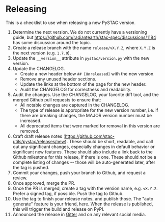 # Releasing

This is a checklist to use when releasing a new PySTAC version.

1. Determine the next version. We do not currently have a versioning guide, but <https://github.com/radiantearth/stac-spec/discussions/1184> has some discussion around the topic.
2. Create a release branch with the name `release/vX.Y.Z`, where `X.Y.Z` is the next version (e.g. `1.7.0`).
3. Update the `__version__` attribute in `pystac/version.py` with the new version.
4. Update the CHANGELOG.
    - Create a new header below `## [Unreleased]` with the new version.
    - Remove any unused header sections.
    - Update the links at the bottom of the page for the new header.
    - Audit the CHANGELOG for correctness and readability.
5. Audit the changes.
   Use the CHANGELOG, your favorite diff tool, and the merged Github pull requests to ensure that:
    - All notable changes are captured in the CHANGELOG.
    - The type of release is appropriate for the new version number, i.e. if there are breaking changes, the MAJOR version number must be increased.
    - All deprecated items that were marked for removal in this version are removed.
6. Craft draft release notes (<https://github.com/stac-utils/pystac/releases/new>).
   These should be short, readable, and call out any significant changes, especially changes in default behavior or significant new features.
   These should also include a link back to the Github milestone for this release, if there is one.
   These should _not_ be a complete listing of changes -- those will be auto-generated later, after the tag is pushed.
7. Commit your changes, push your branch to Github, and request a review.
8. Once approved, merge the PR.
9. Once the PR is merged, create a tag with the version name, e.g. `vX.Y.Z`.
   Prefer a signed tag, if possible.
   Push the tag to Github.
10. Use the tag to finish your release notes, and publish those.
    The "auto generate" feature is your friend, here.
    When the release is published, this will trigger the build and release on PyPI.
11. Announced the release in [Gitter](https://matrix.to/#/#SpatioTemporal-Asset-Catalog_python:gitter.im) and on any relevant social media.
